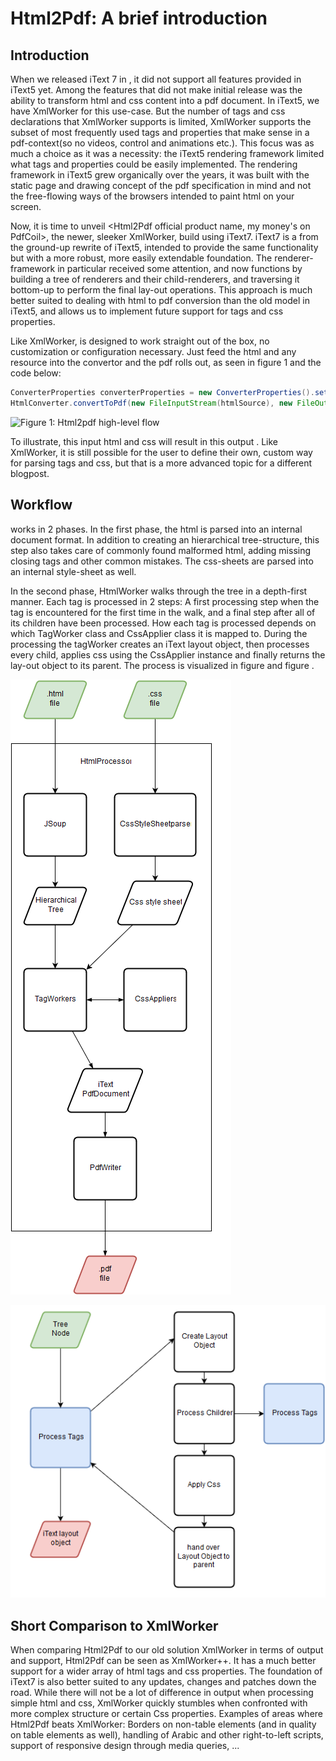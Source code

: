 # Html2Pdf: A brief introduction

## Introduction
When we released iText 7 in <insert release month>, it did not support all features provided in iText5 yet. Among the features that did not make initial release was the ability to transform html and css content into a pdf document. In iText5, we have XmlWorker for this use-case. But the number of tags and css declarations that XmlWorker supports is limited, XmlWorker supports the subset of most frequently used tags and properties that make sense in a pdf-context(so no videos, control and animations etc.). This focus was as much a choice as it was a necessity: the iText5 rendering framework limited what tags and properties could be easily implemented. The rendering framework in iText5 grew organically over the years, it was built with the static page and drawing concept of the pdf specification in mind and not the free-flowing ways of the browsers intended to paint html on your screen.

Now, it is time to unveil <Html2Pdf official product name, my money's on PdfCoil>, the newer, sleeker XmlWorker, build using iText7. iText7 is a from the ground-up rewrite of iText5, intended to provide the same functionality but with a more robust, more easily extendable foundation. The renderer-framework in particular received some attention, and now functions by building a tree of renderers and their child-renderers, and traversing it bottom-up to perform the final lay-out operations. This approach is much better suited to dealing with html to pdf conversion than the old model in iText5, and allows us to implement future support for tags and css properties.

Like XmlWorker, <Html2pdf> is designed to work straight out of the box, no customization or configuration necessary. Just feed the html and any resource into the convertor and the pdf rolls out, as seen in figure 1 and the code below:

```java
ConverterProperties converterProperties = new ConverterProperties().setBaseUri(resoureLocation);
HtmlConverter.convertToPdf(new FileInputStream(htmlSource), new FileOutputStream(pdfDestination), converterProperties);
```

![Figure 1: Html2pdf high-level flow][high_flow]

To illustrate, this input html <link example html> and css <link example css> will result in this output <link output pdf>.
Like XmlWorker, it is still possible for the user to define their own, custom way for parsing tags and css, but that is a more advanced topic for a different blogpost.

## <Html2Pdf> Workflow

<Html2Pdf> works in 2 phases. In the first phase, the html is parsed into an internal document format. In addition to creating an hierarchical tree-structure, this step also takes care of commonly found malformed html, adding missing closing tags and other common mistakes. The css-sheets are parsed into an internal style-sheet as well.

In the second phase, HtmlWorker walks through the tree in a depth-first manner. Each tag is processed in 2 steps: A first processing step when the tag is encountered for the first time in the walk, and a final step after all of its children have been processed. How each tag is processed depends on which TagWorker class and CssApplier class it is mapped to. During the processing the tagWorker creates an iText layout object, then processes every child, applies css using the CssApplier instance and finally returns the lay-out object to its parent. The process is visualized in figure <flow> and figure <node process flow>. 

![Figure 2: Html2pdf internal flow][internal_flow]

![Figure 3: Html2pdf tag processing flow][tag_processing]

## Short Comparison to XmlWorker
When comparing Html2Pdf to our old solution XmlWorker in terms of output and support, Html2Pdf can be seen as XmlWorker++. It has a much better support for a wider array of html tags and css properties. The foundation of iText7 is also better suited to any updates, changes and patches down the road. While there will not be a lot of difference in output when processing simple html and css, XmlWorker quickly stumbles when confronted with more complex structure or certain Css properties. Examples of areas where Html2Pdf beats XmlWorker: Borders on non-table elements (and in quality on table elements as well), handling of Arabic and other right-to-left scripts, support of responsive design through media queries, ...

[high_flow]: Images/Html2Pdf_Flow.png "High Level flow"

[internal_flow]: Images/Blogpost_overview_internal_flow.png "Internal flow"

[tag_processing]: Images/Blogpost_overview_flow_tagProcessing.png "Tag processing flow"